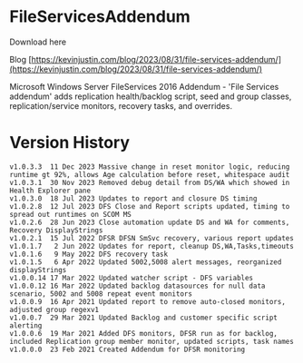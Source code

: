 # FileServicesAddendum
Download here

Blog [https://kevinjustin.com/blog/2023/08/31/file-services-addendum/](https://kevinjustin.com/blog/2023/08/31/file-services-addendum/)

Microsoft Windows Server FileServices 2016 Addendum - 
'File Services addendum' adds replication health/backlog script, seed and group classes, replication/service monitors, recovery tasks, and overrides.

# Version History
```
v1.0.3.3  11 Dec 2023 Massive change in reset monitor logic, reducing runtime gt 92%, allows Age calculation before reset, whitespace audit
v1.0.3.1  30 Nov 2023 Removed debug detail from DS/WA which showed in Health Explorer pane
v1.0.3.0  18 Jul 2023 Updates to report and closure DS timing
v1.0.2.8  12 Jul 2023 DFS Close and Report scripts updated, timing to spread out runtimes on SCOM MS
v1.0.2.6  28 Jun 2023 Close automation update DS and WA for comments, Recovery DisplayStrings
v1.0.2.1  15 Jul 2022 DFSR DFSN SmSvc recovery, various report updates
v1.0.1.7   2 Jun 2022 Updates for report, cleanup DS,WA,Tasks,timeouts
v1.0.1.6   9 May 2022 DFS recovery task
v1.0.1.5   6 Apr 2022 Updated 5002,5008 alert messages, reorganized displayStrings
v1.0.0.14 17 Mar 2022 Updated watcher script - DFS variables
v1.0.0.12 16 Mar 2022 Updated backlog datasources for null data scenario, 5002 and 5008 repeat event monitors
v1.0.0.9  16 Apr 2021 Updated report to remove auto-closed monitors, adjusted group regexv1
v1.0.0.7  29 Mar 2021 Updated Backlog and customer specific script alerting
v1.0.0.6  19 Mar 2021 Added DFS monitors, DFSR run as for backlog, included Replication group member monitor, updated scripts, task names
v1.0.0.0  23 Feb 2021 Created Addendum for DFSR monitoring
```
